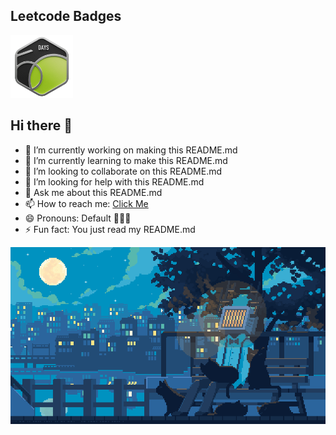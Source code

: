 ## Leetcode Badges

<img src="Assets/2550.gif" alt="50 Days Badge 2025" width="100">

## Hi there 👋

- 🔭 I’m currently working on making this README.md
- 🌱 I’m currently learning to make this README.md
- 👯 I’m looking to collaborate on this README.md
- 🤔 I’m looking for help with this README.md
- 💬 Ask me about this README.md
- 📫 How to reach me: [Click Me](https://github.com/123JUICE-BOY321)
- 😄 Pronouns: Default 🧔🏻‍♂️
- ⚡ Fun fact: You just read my README.md

![Jellyfish](Assets/Chill.gif)
